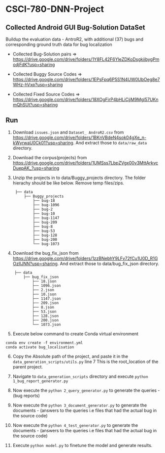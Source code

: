 # CSCI-780-DNN-Project

## Collected Android GUI Bug-Solution DataSet

Buildup the evaluation data - AntroR2, with additional (37) bugs and corresponding ground truth data for bug localization
* Collected Bug-Solution pairs => https://drive.google.com/drive/folders/1Y8FL42F6YleZDKoDsgkiibygPmodjFdK?usp=sharing

* Collected Buggy Source Codes => https://drive.google.com/drive/folders/1EPsFpq6P5S1N4UW0UbOeg8e7WHz-hVxp?usp=sharing

* Collected Fixed Source Codes => https://drive.google.com/drive/folders/18XOgFirP4bHLiCjjM9Mgl57UKnmQhSUt?usp=sharing

## Run

1. Download ```issues.json``` and ```Dataset_ AndroR2.csv``` from https://drive.google.com/drive/folders/1BKnVBdeN4sok04gXe_n-kWyrwaU0Ck01?usp=sharing. And extract those to ```data/raw_data``` directory.

2. Download the corpus(projects) from https://drive.google.com/drive/folders/1UMSss7LbpZVgx00v3MttArkvcDuepAK_?usp=sharing 

3. Unzip the projects in to data/Buggy_projects directory. 
The folder hierachy should be like below. Remove temp files/zips.
   ```
    ├── data                    
        ├── Buggy_projects          
            ├── bug-18
            ├── bug-1096
            ├── bug-2 
            ├── bug-10 
            ├── bug-1147 
            ├── bug-209 
            ├── bug-8 
            ├── bug-53
            ├── bug-128
            ├── bug-200         
            └── bug-1073
    ```
4. Download the bug_fix_json from https://drive.google.com/drive/folders/1zzBNebhY9LFv72fCu1U0D_R1GOzlIJNN?usp=sharing. And extract those to data/bug_fix_json directory.

```
    ├── data                    
        ├── bug_fix_json          
            ├── 18.json
            ├── 1096.json
            ├── 2.json 
            ├── 10.json 
            ├── 1147.json 
            ├── 209.json 
            ├── 8.json 
            ├── 53.json
            ├── 128.json
            ├── 200.json         
            └── 1073.json
```

5. Execute below command to create Conda virtual environment

```
conda env create -f environment.yml
conda activate bug_localisation
```

6. Copy the Absolute path of the project, and paste it in the ```data_generation_scripts/utils.py``` line 7 This is the root_location of the parent project.

7. Navigate to ```data_generation_scripts``` directory and execute ```python 1_bug_report_generator.py```


8. Now execute the ```python 2_query_generator.py``` to generate the queries - (bug reports)

9. Now execute the ```python 3_document_generator.py``` to generate the documents - (answers to the queries i.e files that had the actual bug in the source code)

10. Now execute the ```python 4_test_generator.py``` to generate the documents - (answers to the queries i.e files that had the actual bug in the source code)

11. Execute ```python model.py``` to finetune the model and generate results.
